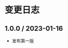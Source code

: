<!--
 * @Author: strick
 * @LastEditors: strick
 * @Date: 2023-01-12 10:17:17
 * @LastEditTime: 2023-01-16 11:19:23
 * @Description: 变更日志
 * @FilePath: /web/shin-monitor/CHANGELOG.md
-->
# 变更日志

## 1.0.0 / 2023-01-16

- 发布第一版

